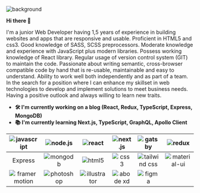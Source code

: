 ![background](https://user-images.githubusercontent.com/15782009/124918675-fb411b00-dffd-11eb-8bf6-84dac0bf5570.png)


  **Hi there 👋**

I'm a junior Web Developer having 1,5 years of experience in building websites and apps that are responsive and usable. Proficient in HTML5 and css3. Good knowledge of SASS, SCSS preprocessors. Moderate knowledge and experience with JavaScript plus modern libraries. Possess working knowledge of React library.
Regular usage of version control system (GIT) to maintain the code. Passionate about writing semantic, cross-browser compatible code by hand that is re-usable, maintainable and easy to understand. Ability to work well both independently and as part of a team.
In the search for a position where I can enhance my skillset in web technologies to develop and implement solutions to meet business needs. Having a positive outlook and always willing to learn new traits. 

- **🛠 I'm currently working on a blog (React, Redux, TypeScript, Express, MongoDB)**
- **📚 I'm currently learning Next.js, TypeScript, GraphQL, Apollo Client**

| ![javascript](https://www.oleinikov.dev/project-icons/javascript.svg) | ![node.js](https://www.oleinikov.dev/project-icons/nodejs.svg) | ![react](https://www.oleinikov.dev/project-icons/react-js.svg) | ![next.js](https://www.oleinikov.dev/project-icons/next-js.svg) | ![gatsby](https://www.oleinikov.dev/project-icons/gatsby.svg) | ![redux](https://www.oleinikov.dev/project-icons/redux.svg) |
|:--:|:--:|:--:|:--:|:--:|:--:|
| Express | ![mongodb](https://www.oleinikov.dev/project-icons/mongo-db.svg) | ![html5](https://www.oleinikov.dev/project-icons/html5.svg) | ![css3](https://www.oleinikov.dev/project-icons/CSS-3.svg) | ![tailwind css](https://www.oleinikov.dev/project-icons/tailwind-css.svg) | ![material-ui](https://www.oleinikov.dev/project-icons/material-ui.svg) |.
| ![framer motion](https://www.oleinikov.dev/project-icons/framer.svg) | ![photoshop](https://www.oleinikov.dev/project-icons/photoshop-cc.svg) | ![illustrator](https://www.oleinikov.dev/project-icons/adobe-illustrator-cc.svg) | ![abode xd](https://www.oleinikov.dev/project-icons/adobe-xd.svg) | ![figma](https://www.oleinikov.dev/project-icons/figma.svg) |
